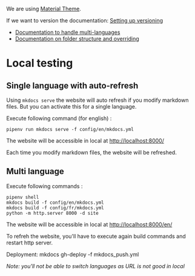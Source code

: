 
We are using [Material Theme](https://squidfunk.github.io/mkdocs-material/setup/changing-the-colors/).

If we want to version the documentation: [Setting up versioning](https://squidfunk.github.io/mkdocs-material/setup/setting-up-versioning/)

- [Documentation to handle multi-languages](https://github.com/squidfunk/mkdocs-material/discussions/2346)
- [Documentation on folder structure and overriding](https://squidfunk.github.io/mkdocs-material/customization/#extending-the-theme)


# Local testing

## Single language with auto-refresh

Using `mkdocs serve` the website will auto refresh if you modify markdown files.
But you can activate this for a single language.

Execute following command (for english) :

```
pipenv run mkdocs serve -f config/en/mkdocs.yml
```

The website will be accessible in local at [http://localhost:8000/](http://localhost:8000/)

Each time you modify markdown files, the website will be refreshed.


## Multi language

Execute following commands :

```
pipenv shell
mkdocs build -f config/en/mkdocs.yml
mkdocs build -f config/fr/mkdocs.yml
python -m http.server 8000 -d site
```

The website will be accessible in local at [http://localhost:8000/en/](http://127.0.0.1:8000/en/)

To refreh the website, you'll have to execute again build commands and restart http server.

Deployment: mkdocs gh-deploy -f mkdocs_push.yml

*Note: you'll not be able to switch languages as URL is not good in local*